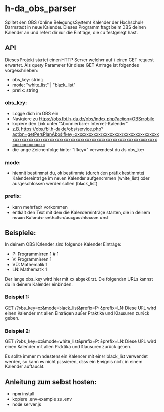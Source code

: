 # h-da_obs_parser
Splitet den OBS (Online BelegungsSystem) Kalender der Hochschule Darmstadt in neue Kalender.
Dieses Programm fragt beim OBS deinen Kalender an und liefert dir nur die Einträge, die du festgelegt hast.

## API
Dieses Projekt startet einen HTTP Server welcher auf / einen GET request erwartet.
Als query Parameter für diese GET Anfrage ist folgendes vorgeschrieben:
- obs_key: string
- mode: "white_list" | "black_list"
- prefix: string

### obs_key:
- Logge dich im OBS ein
- Navigiere zu https://obs.fbi.h-da.de/obs/index.php?action=OBSmobile
- kopiere den Link unter "Abonnierbarer Internet-Kalender"
- z.B. https://obs.fbi.h-da.de/obs/service.php?action=getPersPlanAbo&lfkey=xxxxxxxxxxxxxxxxxxxxxxxxxxxxxxxxxxxxxxxxxxxxxxxxxxxxxxxxxxxxxxxxxxxxxxxxxxxxxxxxxxxxxxxxxxxxxxxxxxxxxxxxxxxxxxxx
- die lange Zeichenfolge hinter "lfkey=" verwendest du als obs_key

### mode:
- hiermit bestimmst du, ob bestimmte (durch den präfix bestimmte) Kalendereinträge im neuen Kalender aufgenommen (white_list) oder ausgeschlossen werden sollen (black_list)

### prefix:
- kann mehrfach vorkommen
- enthält den Text mit dem die Kalendereinträge starten, die in deinem neuen Kalender enthalten/ausgeschlossen sind


## Beispiele:
In deinem OBS Kalender sind folgende Kalender Einträge:
- P: Programmieren 1 # 1
- V: Programmieren 1
- VÜ: Mathematik 1
- LN: Mathematik 1
    
Der lange obs_key wird hier mit xx abgekürzt.
Die folgenden URLs kannst du in deinem Kalender einbinden.

### Beispiel 1:
GET /?obs_key=xx&mode=black_list&prefix=P: &prefix=LN: 
Diese URL wird einen Kalender mit allen Einträgen außer Praktika und Klausuren zurück geben.
### Beispiel 2:
GET /?obs_key=xx&mode=white_list&prefix=P: &prefix=LN: 
Diese URL wird einen Kalender mit allen Praktika und Klausuren zurück geben.

Es sollte immer mindestens ein Kalender mit einer black_list verwendet werden, so kann es nicht passieren, dass ein Ereignis nicht in einem Kalender auftaucht.

## Anleitung zum selbst hosten:
- npm install
- kopiere .env-example zu .env
- node server.js